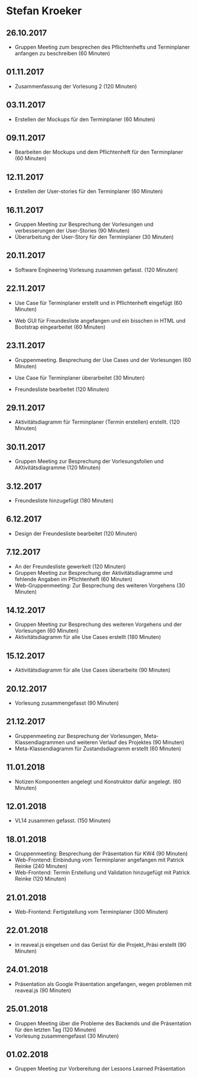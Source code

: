 # Stefan Kroeker

## 26.10.2017

* Gruppen Meeting zum besprechen des Pflichtenhefts und Terminplaner anfangen zu beschreiben (60 Minuten)

## 01.11.2017

* Zusammenfassung der Vorlesung 2 (120 Minuten)

## 03.11.2017

* Erstellen der Mockups für den Terminplaner (60 Minuten)

## 09.11.2017

* Bearbeiten der Mockups und dem Pflichtenheft für den Terminplaner (60 Minuten)

## 12.11.2017

* Erstellen der User-stories für den Terminplaner (60 Minuten)

## 16.11.2017

* Gruppen Meeting zur Besprechung der Vorlesungen und verbesserungen der User-Stories (90 Minuten)
* Überarbeitung der User-Story für den Terminplaner (30 Minuten)

## 20.11.2017

* Software Engineering Vorlesung zusammen gefasst. (120 Minuten)

## 22.11.2017

* Use Case für Terminplaner erstellt und in Pflichtenheft eingefügt (60 Minuten)

* Web GUI für Freundesliste angefangen und ein bisschen in HTML und Bootstrap eingearbeitet (60 Minuten)

## 23.11.2017

* Gruppenmeeting. Besprechung der Use Cases und der Vorlesungen (60 Minuten) 

* Use Case für Terminplaner überarbeitet (30 Minuten)

* Freundesliste bearbeitet (120 Minuten)

## 29.11.2017

* Aktivitätsdiagramm für Terminplaner (Termin erstellen) erstellt. (120 Minuten)

## 30.11.2017

* Gruppen Meeting zur Besprechung der Vorlesungsfolien und AKtivitätsdiagramme (120 Minuten)

## 3.12.2017

* Freundesliste hinzugefügt (180 Minuten)

## 6.12.2017

* Design der Freundesliste bearbeitet (120 Minuten)

## 7.12.2017

* An der Freundesliste gewerkelt (120 Minuten)
* Gruppen Meeting zur Besprechung der Aktivitätsdiagramme und fehlende Angaben im Pflichtenheft (60 Minuten)
* Web-Gruppenmeeting: Zur Besprechung des weiteren Vorgehens (30 Minuten)

## 14.12.2017

* Gruppen Meeting zur Besprechung des weiteren Vorgehens und der Vorlesungen (60 Minuten)
* Aktivitätsdiagramm für alle Use Cases erstellt (180 Minuten)

## 15.12.2017

* Aktivitätsdiagramm für alle Use Cases überarbeite (90 Minuten)

## 20.12.2017

* Vorlesung zusammengefasst (90 Minuten)

## 21.12.2017

* Gruppenmeeting zur Besprechung der Vorlesungen, Meta-Klassendiagrammen und weiteren Verlauf des Projektes (90 Minuten)
* Meta-Klassendiagramm für Zustandsdiagramm erstellt (60 Minuten)

## 11.01.2018

* Notizen Komponenten angelegt und Konstruktor dafür angelegt. (60 Minuten)

## 12.01.2018

* VL14 zusammen gefasst. (150 Minuten)

## 18.01.2018

* Gruppenmeeting: Besprechung der Präsentation für KW4 (90 Minuten)
* Web-Frontend: Einbindung vom Terminplaner angefangen mit Patrick Reinke (240 Minuten)
* Web-Frontend: Termin Erstellung und Validation hinzugefügt mit Patrick Reinke (120 Minuten)

## 21.01.2018

* Web-Frontend: Fertigstellung vom Terminplaner (300 Minuten)

## 22.01.2018

* in reaveal.js eingelsen und das Gerüst für die Projekt_Präsi erstellt (90 Minuten)

## 24.01.2018

* Präsentation als Google Präsentation angefangen, wegen problemen mit reaveal.js (90 Minuten)

## 25.01.2018

* Gruppen Meeting über die Probleme des Backends und die Präsentation für den letzten Tag (120 Minuten)
* Vorlesung zusammengefasst (30 Minuten)

## 01.02.2018

* Gruppen Meeting zur Vorbereitung der Lessons Learned Präsentation